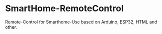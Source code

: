 # SmartHome-RemoteControl
Remote-Control for Smarthome-Use based on Arduino, ESP32, HTML and other.
